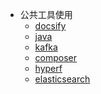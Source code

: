 * 公共工具使用
  - [docsify](docs/docsify.md)
  - [java](docs/java.md)
  - [kafka](docs/kafka.md)
  - [composer](docs/composer.md)
  - [hyperf](docs/hyperf.md)  
  - [elasticsearch](docs/elasticsearch.md)  
  

<!-- - Customization

  - [Configuration](configuration.md)
  - [Themes](themes.md)
  - [List of Plugins](plugins.md)
  - [Write a Plugin](write-a-plugin.md)
  - [Markdown configuration](markdown.md)
  - [Language highlighting](language-highlight.md)

- Guide

  - [Deploy](deploy.md)
  - [Helpers](helpers.md)
  - [Vue compatibility](vue.md)
  - [CDN](cdn.md)
  - [Offline Mode(PWA)](pwa.md)
  - [Server-Side Rendering(SSR)](ssr.md)
  - [Embed Files](embed-files.md)

- [Awesome docsify](awesome.md)
- [Changelog](changelog.md) -->